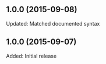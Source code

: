 ## 1.0.0 (2015-09-08)

Updated: Matched documented syntax

## 1.0.0 (2015-09-07)

Added: Initial release
